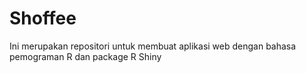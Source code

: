 # Shoffee

Ini merupakan repositori untuk membuat aplikasi web dengan bahasa pemograman R dan package R Shiny
